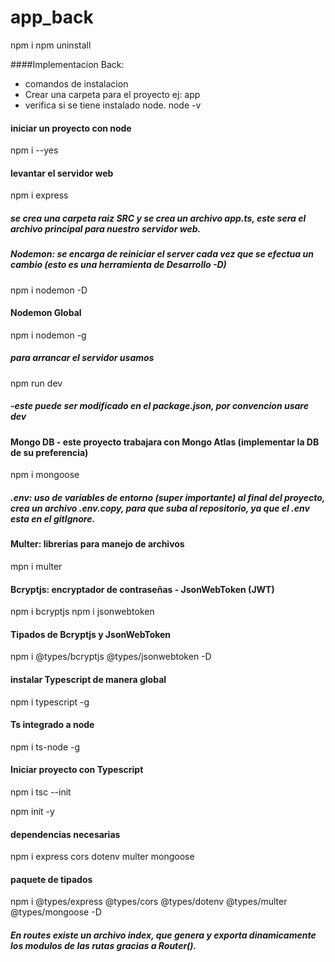 # app_back

npm i 
npm uninstall

####Implementacion Back:

- comandos de instalacion
- Crear una carpeta para el proyecto ej: app
- verifica si se tiene instalado node.
node -v 

####  iniciar un proyecto con node
npm i  --yes

#### levantar el servidor web 
npm i express

##### se crea una carpeta raiz SRC y se crea un archivo app.ts, este sera el archivo principal para nuestro servidor web.

##### Nodemon: se encarga de reiniciar el server cada vez que se efectua un cambio (esto es una herramienta de Desarrollo -D)
npm i nodemon -D

#### Nodemon Global
npm i nodemon -g

##### para arrancar el servidor usamos 
npm run dev
##### -este puede ser modificado en el package.json, por convencion usare dev

#### Mongo DB - este proyecto trabajara con Mongo Atlas (implementar la DB de su preferencia)
npm i mongoose

##### .env: uso de variables de entorno (super importante) al final del proyecto, crea un archivo .env.copy, para que suba al repositorio, ya que el .env esta en el gitIgnore.

#### Multer: librerias para manejo de archivos
mpn i multer

#### Bcryptjs: encryptador de contraseñas - JsonWebToken (JWT)
npm i bcryptjs
npm i jsonwebtoken

#### Tipados de Bcryptjs y JsonWebToken
npm i @types/bcryptjs @types/jsonwebtoken -D

#### instalar Typescript de manera global
npm i typescript -g

#### Ts integrado a node
npm i ts-node -g

#### Iniciar proyecto con Typescript
npm i tsc --init

npm init -y

#### dependencias necesarias
npm i express cors dotenv multer mongoose

#### paquete de tipados
npm i @types/express @types/cors @types/dotenv @types/multer @types/mongoose -D

##### En routes existe un archivo index, que genera y exporta dinamicamente los modulos de las rutas gracias a Router().


